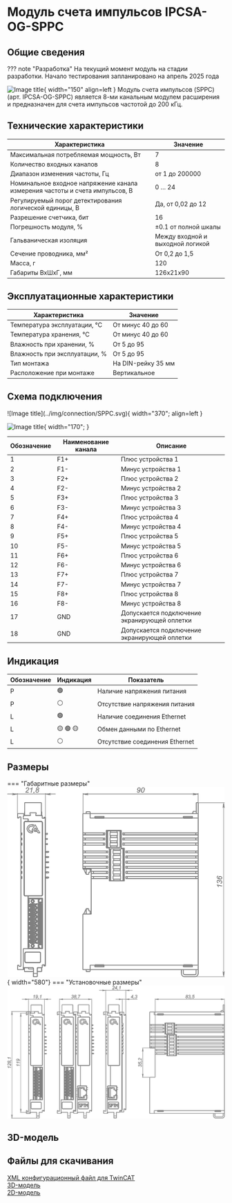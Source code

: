 # Модуль счета импульсов IPCSA-OG-SPPC

## Общие сведения

??? note "Разработка"
    На текущий момент модуль на стадии разработки. Начало тестирования запланировано на апрель 2025 года
<div class="grid cards" markdown>

![Image title](../img/modules/SPPC.png){ width="150" align=left  }
Модуль счета импульсов (SPPC) (арт. IPCSA-OG-SPPC) является 8-ми канальным модулем расширения и предназначен для счета импульсов частотой до 200 кГц.
</div>

## Технические характеристики 
| Характеристика                          | Значение                          |
|-----------------------------------------|-----------------------------------|
| Максимальная потребляемая мощность, Вт  | 7                                 |
| Количество входных каналов              | 8                                 |
| Диапазон изменения частоты, Гц          | от 1 до 200000                    |
| Номинальное входное напряжение канала измерения частоты и счета импульсов, В | 0 … 24 |
| Регулируемый порог детектирования логической единицы, В | Да, от 0,02 до 12 |
| Разрешение счетчика, бит                | 16                                |
| Погрешность модуля, %                   | ±0.1 от полной шкалы              |
| Гальваническая изоляция                 | Между входной и выходной логикой  |
| Сечение проводника, мм²                 | От 0,2 до 1,5                     |
| Масса, г                                | 120                               |
| Габариты ВхШхГ, мм                      | 126х21х90                         |

## Эксплуатационные характеристики
| Характеристика                   | Значение           |
| -------------------------------- | -                  |
| Температура эксплуатации, °С     | От минус 40 до 60  |
| Температура хранения, °С         | От минус 40 до 60  |
| Влажность при хранении, %	       | От 5 до 95         |
| Влажность при эксплуатации, %    | От 5 до 95         |
| Тип монтажа                      | На DIN-рейку 35 мм |
| Расположение при монтаже         | Вертикальное       |

## Схема подключения
<div class="grid cards" markdown>
![Image title](../img/connection/SPPC.svg){ width="370"; align=left  }

![Image title](../img/connection/connector_18pin.png){ width="170";  }
</div>

| Обозначение | Наименование канала | Описание                                         |
|-------------|---------------------|--------------------------------------------------|
| 1           | F1+                 | Плюс устройства 1                                |
| 2           | F1-                 | Минус устройства 1                               |
| 3           | F2+                 | Плюс устройства 2                                |
| 4           | F2-                 | Минус устройства 2                               |
| 5           | F3+                 | Плюс устройства 3                                |
| 6           | F3-                 | Минус устройства 3                               |
| 7           | F4+                 | Плюс устройства 4                                |
| 8           | F4-                 | Минус устройства 4                               |
| 9           | F5+                 | Плюс устройства 5                                |
| 10          | F5-                 | Минус устройства 5                               |
| 11          | F6+                 | Плюс устройства 6                                |
| 12          | F6-                 | Минус устройства 6                               |
| 13          | F7+                 | Плюс устройства 7                                |
| 14          | F7-                 | Минус устройства 7                               |
| 15          | F8+                 | Плюс устройства 8                                |
| 16          | F8-                 | Минус устройства 8                               |
| 17          | GND                 | Допускается подключение экранирующей оплетки     |
| 18          | GND                 | Допускается подключение экранирующей оплетки     |

## Индикация
| Обозначение | Индикация | Показатель |
|------------------|----------------------|---------------------------------------|
| P | :green_circle:| Наличие напряжения питания |
| P | :white_circle:| Отсутствие напряжения питания |
| L | :green_circle:| Наличие соединения Ethernet |
| L | :yellow_circle: :green_circle: :yellow_circle: | Обмен данными по Ethernet |
| L | :white_circle:| Отсутствие соединения Ethernet|

## Размеры
=== "Габаритные размеры" 
    ![Image title](../img/dimensions/overall_dimensions_extensions.png){ width="580"}
=== "Установочные размеры"
    ![alt text](../img/dimensions/installation_dimensions.png) 

## 3D-модель
<model-viewer src="https://manual.saplc.ru//img/3d/DI.glb"
alt="3D Model"
auto-rotate
camera-controls
poster="https://manual.saplc.ru//img/3d/posterDI.webp"
camera-orbit="160deg 75deg 348m"
field-of-view="30deg"
exposure="0.5"
style="width: 100%; height: 500px;">
</model-viewer>


## Файлы для скачивания
<a href="/downloads/IPCSA_OG.xml" download>XML конфигурационный файл для TwinCAT</a>      
<a href="/downloads/Module 18-pin.step" download>3D-модель</a>   
<a href="/downloads/Module 18-pin.dwg" download>2D-модель</a>    






